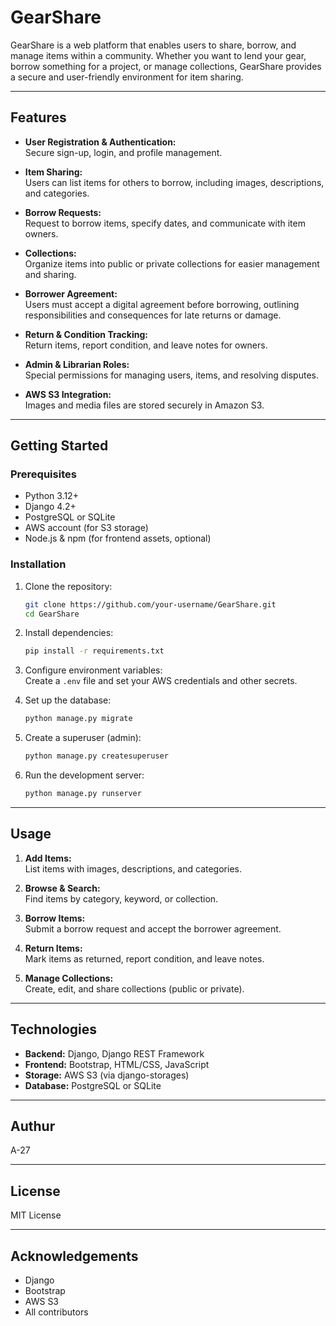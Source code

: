 # GearShare

GearShare is a web platform that enables users to share, borrow, and manage items within a community. Whether you want to lend your gear, borrow something for a project, or manage collections, GearShare provides a secure and user-friendly environment for item sharing.

---

## Features

- **User Registration & Authentication:**  
  Secure sign-up, login, and profile management.

- **Item Sharing:**  
  Users can list items for others to borrow, including images, descriptions, and categories.

- **Borrow Requests:**  
  Request to borrow items, specify dates, and communicate with item owners.

- **Collections:**  
  Organize items into public or private collections for easier management and sharing.

- **Borrower Agreement:**  
  Users must accept a digital agreement before borrowing, outlining responsibilities and consequences for late returns or damage.

- **Return & Condition Tracking:**  
  Return items, report condition, and leave notes for owners.

- **Admin & Librarian Roles:**  
  Special permissions for managing users, items, and resolving disputes.

- **AWS S3 Integration:**  
  Images and media files are stored securely in Amazon S3.

---

## Getting Started

### Prerequisites

- Python 3.12+
- Django 4.2+
- PostgreSQL or SQLite
- AWS account (for S3 storage)
- Node.js & npm (for frontend assets, optional)

### Installation

1. Clone the repository:
   ```bash
   git clone https://github.com/your-username/GearShare.git
   cd GearShare
   ```

2. Install dependencies:
   ```bash
   pip install -r requirements.txt
   ```

3. Configure environment variables:  
   Create a `.env` file and set your AWS credentials and other secrets.

4. Set up the database:
   ```bash
   python manage.py migrate
   ```

5. Create a superuser (admin):
   ```bash
   python manage.py createsuperuser
   ```

6. Run the development server:
   ```bash
   python manage.py runserver
   ```

---

## Usage

1. **Add Items:**  
   List items with images, descriptions, and categories.

2. **Browse & Search:**  
   Find items by category, keyword, or collection.

3. **Borrow Items:**  
   Submit a borrow request and accept the borrower agreement.

4. **Return Items:**  
   Mark items as returned, report condition, and leave notes.

5. **Manage Collections:**  
   Create, edit, and share collections (public or private).

---

## Technologies

- **Backend:** Django, Django REST Framework  
- **Frontend:** Bootstrap, HTML/CSS, JavaScript  
- **Storage:** AWS S3 (via django-storages)  
- **Database:** PostgreSQL or SQLite

---

## Authur
A-27


---

## License

MIT License

---

## Acknowledgements

- Django  
- Bootstrap  
- AWS S3  
- All contributors
